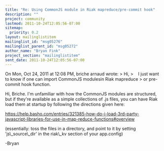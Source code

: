 ```yaml
---
title: "Re: Using CommonJS module in Riak mapreduce/pre-commit hook"
description: ""
project: community
lastmod: 2011-10-24T12:05:56-07:00
sitemap:
  priority: 0.2
layout: mailinglistitem
mailinglist_id: "msg05276"
mailinglist_parent_id: "msg05272"
author_name: "Bryan Fink"
project_section: "mailinglistitem"
sent_date: 2011-10-24T12:05:56-07:00
---
```



On Mon, Oct 24, 2011 at 12:08 PM, briche arnaud  wrote:
&gt; Hi,
&gt;    I just want to know if one can import CommonJS modulesin Riak mapreduce
&gt; or pre-commit hook function.

Hi, Briche. I'm unfamiliar with how the CommonJS modules are
structured, but if they're available as a simple collections of .js
files, you can have Riak load them at startup by following the
directions given here:

https://help.basho.com/entries/321385-how-do-i-load-3rd-party-javascript-libraries-for-use-in-map-reduce-functions#overview

(essentially: toss the files in a directory, and point to it by
setting 'js\\_source\\_dir' in the riak\\_kv section of your app.config)

-Bryan

